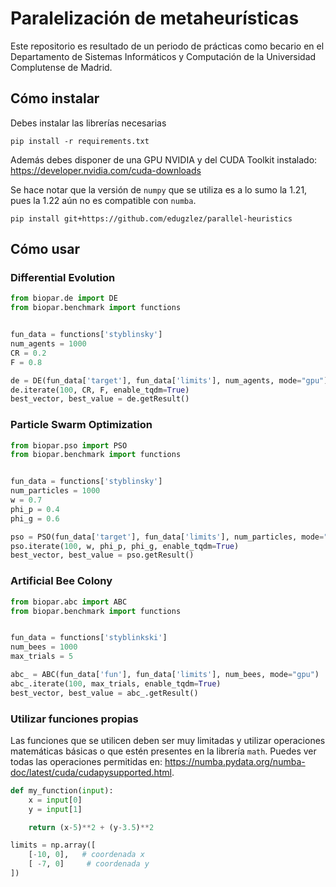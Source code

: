 # Paralelización de metaheurísticas

Este repositorio es resultado de un periodo de prácticas como becario en el Departamento de Sistemas Informáticos y Computación de la Universidad Complutense de Madrid.

## Cómo instalar
Debes instalar las librerías necesarias
```
pip install -r requirements.txt
```

Además debes disponer de una GPU NVIDIA y del CUDA Toolkit instalado: https://developer.nvidia.com/cuda-downloads

Se hace notar que la versión de `numpy` que se utiliza es a lo sumo la 1.21, pues la 1.22 aún no es compatible con `numba`.

```
pip install git+https://github.com/edugzlez/parallel-heuristics
```

## Cómo usar
### Differential Evolution
```python
from biopar.de import DE
from biopar.benchmark import functions


fun_data = functions['styblinsky']
num_agents = 1000
CR = 0.2
F = 0.8

de = DE(fun_data['target'], fun_data['limits'], num_agents, mode="gpu")
de.iterate(100, CR, F, enable_tqdm=True)
best_vector, best_value = de.getResult()
```

### Particle Swarm Optimization
```python
from biopar.pso import PSO
from biopar.benchmark import functions


fun_data = functions['styblinsky']
num_particles = 1000
w = 0.7
phi_p = 0.4
phi_g = 0.6

pso = PSO(fun_data['target'], fun_data['limits'], num_particles, mode="gpu")
pso.iterate(100, w, phi_p, phi_g, enable_tqdm=True)
best_vector, best_value = pso.getResult()
```

### Artificial Bee Colony
```python
from biopar.abc import ABC
from biopar.benchmark import functions


fun_data = functions['styblinkski']
num_bees = 1000
max_trials = 5

abc_ = ABC(fun_data['fun'], fun_data['limits'], num_bees, mode="gpu")
abc_.iterate(100, max_trials, enable_tqdm=True)
best_vector, best_value = abc_.getResult()
```


### Utilizar funciones propias

Las funciones que se utilicen deben ser muy limitadas y utilizar operaciones matemáticas básicas o que estén presentes en la librería `math`. Puedes ver todas las operaciones permitidas en: https://numba.pydata.org/numba-doc/latest/cuda/cudapysupported.html.

```python
def my_function(input):
    x = input[0]
    y = input[1]

    return (x-5)**2 + (y-3.5)**2

limits = np.array([
    [-10, 0],   # coordenada x
    [ -7, 0]     # coordenada y
])
```
